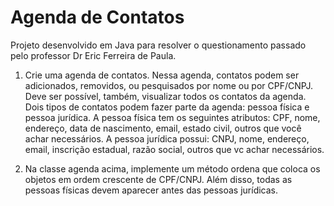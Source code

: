 # Agenda de Contatos

Projeto desenvolvido em Java para resolver o questionamento passado pelo professor Dr Eric Ferreira de Paula. 

1) Crie uma agenda de contatos. Nessa agenda, contatos podem ser adicionados, removidos, ou pesquisados por nome ou por CPF/CNPJ. Deve ser possível, também, visualizar todos os contatos da agenda. Dois tipos de contatos podem fazer parte da  agenda: pessoa física e pessoa jurídica. A  pessoa física tem os seguintes atributos:  CPF, nome, endereço, data de nascimento, email, estado civil, outros que você achar  necessários. A pessoa jurídica possui: CNPJ, nome, endereço, email, inscrição estadual,
razão social, outros que vc achar necessários.

2) Na classe agenda acima, implemente um método ordena que coloca os objetos em ordem crescente de CPF/CNPJ. Além disso, todas as pessoas físicas devem aparecer antes das pessoas jurídicas.
